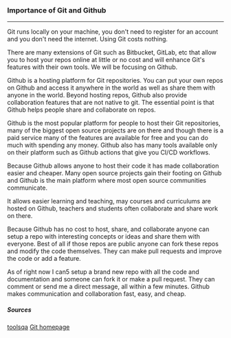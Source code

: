 ### Importance of Git and Github 

---

Git runs locally on your machine, you don't need to register for an account and you don't need the internet. Using Git costs nothing. 

There are many extensions of Git such as Bitbucket, GitLab, etc that allow you to host
your repos online at little or no cost and will enhance Git's features with their own 
tools. We will be focusing on Github.

Github is a hosting platform for Git repositories. You can put your own repos on Github
and access it anywhere in the world as well as share them with anyone in the world. Beyond
hosting repos, Github also provide collaboration features that are not native to git. The
essential point is that Github helps people share and collaborate on repos. 

Github is the most popular platform for people to host their Git repositories, many of the biggest open source projects are on there and though there is a paid service many of the features are available for free and you can do much with spending any money. Github also has many tools available only on their platform such as Github actions that give you CI/CD workflows.

Because Github allows anyone to host their code it has made collaboration easier and cheaper. Many open source projects gain their footing on Github and Github is the main 
platform where most open source communities communicate. 

It allows easier learning and teaching, may courses and curriculums are hosted on Github, teachers and students often collaborate and share work on there. 

Because Github has no cost to host, share, and collaborate anyone can setup a repo with
interesting concepts or ideas and share them with everyone. Best of all if those repos are 
public anyone can fork these repos and modify the code themselves. They can make pull 
requests and improve the code or add a feature.

As of right now I can5 setup a brand new repo with all the code and documentation and someone can fork it or make a pull request. They can comment or send me a direct message,
all within a few minutes. Github makes communication and collaboration fast, easy, and cheap.

##### Sources

[toolsqa](https://www.toolsqa.com/git/github/)
[Git homepage](https://git-scm.com/about)